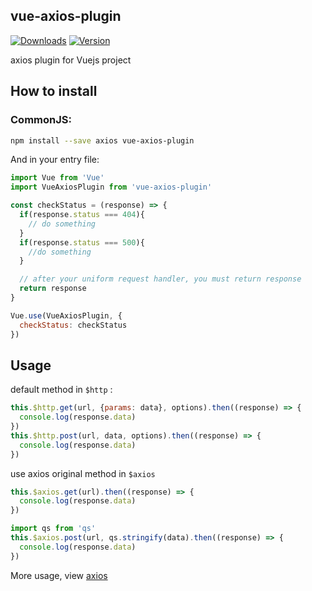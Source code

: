 ## vue-axios-plugin

<p>
  <a href="https://www.npmjs.com/package/vue-axios-plugin"><img src="https://img.shields.io/npm/dm/vue-axios-plugin.svg" alt="Downloads"></a>
  <a href="https://www.npmjs.com/package/vue-axios-plugin"><img src="https://img.shields.io/npm/v/vue-axios-plugin.svg" alt="Version"></a>
  <br>
</p>

axios plugin for Vuejs project

## How to install

### CommonJS:

```bash
npm install --save axios vue-axios-plugin
```

And in your entry file:

```javascript
import Vue from 'Vue'
import VueAxiosPlugin from 'vue-axios-plugin'

const checkStatus = (response) => {
  if(response.status === 404){
    // do something
  }
  if(response.status === 500){
    //do something
  }

  // after your uniform request handler, you must return response
  return response
}

Vue.use(VueAxiosPlugin, {
  checkStatus: checkStatus
})
```

## Usage

default method in `$http` :

```javascript
this.$http.get(url, {params: data}, options).then((response) => {
  console.log(response.data)
})
this.$http.post(url, data, options).then((response) => {
  console.log(response.data)
})
```

use axios original method in `$axios`

```javascript
this.$axios.get(url).then((response) => {
  console.log(response.data)
})

import qs from 'qs'
this.$axios.post(url, qs.stringify(data).then((response) => {
  console.log(response.data)
})
```

More usage, view [axios](https://github.com/mzabriskie/axios)
